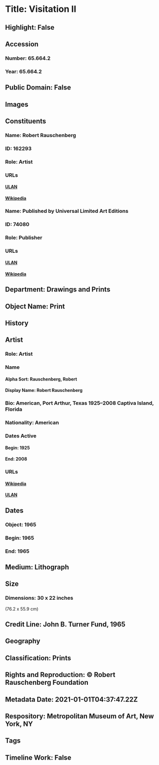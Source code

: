 # Title: Visitation II
## Highlight: False
## Accession
### Number: 65.664.2
### Year: 65.664.2
## Public Domain: False
## Images
## Constituents
### Name: Robert Rauschenberg
### ID: 162293
### Role: Artist
### URLs
#### [ULAN](http://vocab.getty.edu/page/ulan/500002941)
#### [Wikipedia](https://www.wikidata.org/wiki/Q164358)
### Name: Published by Universal Limited Art Editions
### ID: 74080
### Role: Publisher
### URLs
#### [ULAN](http://vocab.getty.edu/page/ulan/500372861)
#### [Wikipedia](https://www.wikidata.org/wiki/Q98580161)
## Department: Drawings and Prints
## Object Name: Print
## History
## Artist
### Role: Artist
### Name
#### Alpha Sort: Rauschenberg, Robert
#### Display Name: Robert Rauschenberg
### Bio: American, Port Arthur, Texas 1925–2008 Captiva Island, Florida
### Nationality: American
### Dates Active
#### Begin: 1925
#### End: 2008
### URLs
#### [Wikipedia](https://www.wikidata.org/wiki/Q164358)
#### [ULAN](http://vocab.getty.edu/page/ulan/500002941)
## Dates
### Object: 1965
### Begin: 1965
### End: 1965
## Medium: Lithograph
## Size
### Dimensions: 30 x 22 inches
(76.2 x 55.9 cm)
## Credit Line: John B. Turner Fund, 1965
## Geography
## Classification: Prints
## Rights and Reproduction: © Robert Rauschenberg Foundation
## Metadata Date: 2021-01-01T04:37:47.22Z
## Respository: Metropolitan Museum of Art, New York, NY
## Tags
## Timeline Work: False